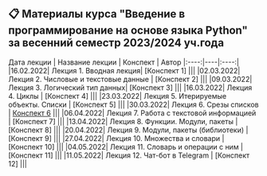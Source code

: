 ## 📋 Материалы курса "Введение в программирование на основе языка Python" за весенний семестр 2023/2024 уч.года

Дата лекции | Название лекции | Конспект | Автор
|:----:|----|:----:|
|16.02.2022| Лекция 1. Вводная лекция| [Конспект 1] |||
|02.03.2022| Лекция 2. Числовые и текстовые данные | [Конспект 2] |||
|09.03.2022| Лекция 3. Логический тип данных| [Конспект 3] |||
|16.03.2022| Лекция 4. Циклы | [Конспект 4] |||
|23.03.2022| Лекция 5. Итерируемые объекты. Списки | [Конспект 5] |||
|30.03.2022| Лекция 6. Срезы списков | [Конспект 6](https://colab.research.google.com/drive/1A5ySSCqEmy9LkUptzF8nIdajMTl0yoLh#scrollTo=QfPj6vDg_hpg) |||
|06.04.2022| Лекция 7. Работа с текстовой информацией | [Конспект 7] |||
|13.04.2022| Лекция 8. Функции. Модули, пакеты | [Конспект 8] |||
|20.04.2022| Лекция 9. Модули, пакеты (библиотеки) | [Конспект 9] |||
|27.04.2022| Лекция 10. Множества и словари | [Конспект 10] |||
|04.05.2022| Лекция 11. Словарь и операции с ним | [Конспект 11] |||
|11.05.2022| Лекция 12. Чат-бот в Telegram | [Конспект 12] |||
